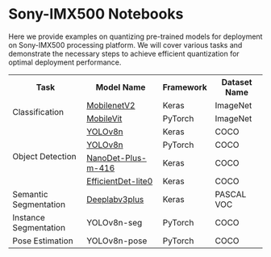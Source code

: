 # Sony-IMX500 Notebooks

Here we provide examples on quantizing pre-trained models for deployment on Sony-IMX500 processing platform.
We will cover various tasks and demonstrate the necessary steps to achieve efficient quantization for optimal
deployment performance.

<table>
    <tr>
        <th rowspan="1">Task</th>
        <th rowspan="1">Model Name</th>
        <th rowspan="1">Framework</th>
        <th rowspan="1">Dataset Name</th>
    </tr>
    <!-- Classification Models (ImageNet) -->
    <tr>
        <td rowspan="2">Classification</td>
        <td> <a href="keras/example_keras_mobilenetv2_for_imx500.ipynb">MobilenetV2</a></td>
        <td>Keras</td>
        <td>ImageNet</td>
    </tr>
    <tr>
        <td> <a href="pytorch/pytorch_mobilevit_xs_for_imx500.ipynb">MobileVit</a></td>
        <td>PyTorch</td>
        <td>ImageNet</td>
    </tr>
    <!-- Object Detection Models (COCO) -->
    <tr>
        <td rowspan="4">Object Detection</td>
        <td> <a href="keras/keras_yolov8n_for_imx500.ipynb">YOLOv8n</a></td>
        <td>Keras</td>
        <td>COCO</td>
    </tr>
    <tr>
        <td> <a href="pytorch/pytorch_yolov8n_for_imx500.ipynb">YOLOv8n</a></td>
        <td>PyTorch</td>
        <td>COCO</td>
    </tr>
    <tr>
        <td> <a href="keras/example_keras_nanodet_plus_for_imx500.ipynb">NanoDet-Plus-m-416</a></td>
        <td>Keras</td>
        <td>COCO</td>
    </tr>
    <tr>
        <td> <a href="keras/example_keras_effdet_lite0_for_imx500.ipynb">EfficientDet-lite0</a></td>
        <td>Keras</td>
        <td>COCO</td>
    </tr>
    <tr>
        <td>Semantic Segmentation</td>
        <td> <a href="keras/keras_deeplabv3plus_for_imx500.ipynb">Deeplabv3plus</a></td>
        <td>Keras</td>
        <td>PASCAL VOC</td>
    </tr>
    <tr>
        <td >Instance Segmentation</td>
        <td>YOLOv8n-seg</td>
        <td>PyTorch</td>
        <td>COCO</td>
    </tr>
    <tr>
        <td>Pose Estimation</td>
        <td>YOLOv8n-pose</td>
        <td>PyTorch</td>
        <td>COCO</td>
    </tr>

</table>

